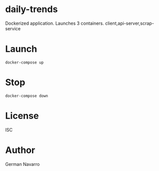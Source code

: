 # daily-trends

Dockerized application. Launches 3 containers. client,api-server,scrap-service

# Launch

```
docker-compose up
```

# Stop

```
docker-compose down
```

# License
ISC

# Author
German Navarro

